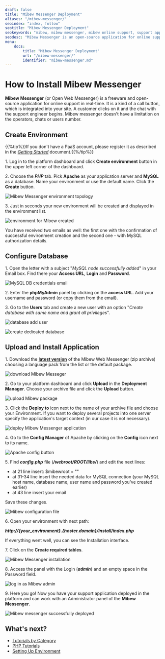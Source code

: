 ```yaml
---
draft: false
title: "Mibew Messenger Deployment"
aliases: "/mibew-messenger/"
seoindex: "index, follow"
seotitle: "Mibew Messenger Deployment"
seokeywords: "mibew, mibew messenger, mibew online support, support application, install mibew messenger, mibew deployment, mibew hosting, mibew messenger php, mibew tutorial, mibew messenger guide, mibew paas"
seodesc: "Mibew Messenger is an open-source application for online support in real-time. Install Mibew Messenger at the platform in a few quick steps."
menu:
    docs:
        title: "Mibew Messenger Deployment"
        url: "/mibew-messenger/"
        identifier: "mibew-messenger.md"
---
```


# How to Install Mibew Messenger

**Mibew Messenger** (or Open Web Messenger) is a freeware and open-source application for online support in real-time. It is a kind of a call button, which is integrated into your site. A customer clicks on it and the chat with the support engineer begins. Mibew messenger doesn't have a limitation on the operators, chats or users number.


## Create Environment

{{%tip%}}If you don't have a PaaS account, please register it as described in the *[Getting Started](/getting-started/#sign-up-how-to-create-an-account)* document.{{%/tip%}}

1\. Log in to the platform dashboard and click **Create environment** button in the upper left corner of the dashboard.

2\. Choose the ***PHP*** tab. Pick **Apache** as your application server and **MySQL** as a database. Name your environment or use the default name. Click the **Create** button.

![Mibew Messenger environment topology](01-mibew-messenger-environment-topology.png)

3\. Just in seconds your new environment will be created and displayed in the environment list.

![environment for Mibew created](02-environment-for-mibew-created.png)

You have received two emails as well: the first one with the confirmation of successful environment creation and the second one - with MySQL authorization details.


## Configure Database

1\. Open the letter with a subject "*MySQL node successfully added*" in your Email box. Find there your **Access URL**, **Login** and **Password**.

![MySQL DB credentials email](03-mysql-db-credentials-email.png)

2\. Enter the **phpMyAdmin** panel by clicking on the **access URL**. Add your username and password (or copy them from the email).

3\. Go to the **Users** tab and create a new user with an option "*Create database with same name and grant all privileges*".

![database add user](04-database-add-user.png)

![create dedicated database](05-create-dedicated-database.png)


## Upload and Install Application

1\. Download the [**latest version**](https://mibew.org/download2) of the Mibew Web Messenger (zip archive) choosing a language pack from the list or the default package.

![download Mibew Messeger](06-download-mibew-messeger.png)

2\. Go to your platform dashboard and click **Upload** in the **Deployment Manager**. Choose your archive file and click the **Upload** button.

![upload Mibew package](07-upload-mibew-package.png)

3\. Click the **Deploy to** icon next to the name of your archive file and choose your Environment. If you want to deploy several projects into one server specify the application's target context (in our case it is not necessary).

![deploy Mibew Messenger application](08-deploy-mibew-messenger-application.png)

4\. Go to the **Config Manager** of Apache by clicking on the **Config** icon next to its name.

![Apache config button](09-apache-config-button.png)

5\. Find ***config.php*** file (***/webroot/ROOT/libs/***) and edit the next lines:

* at 21 line insert: $mibewroot = ""
* at 31-34 line insert the needed data for MySQL connection (your MySQL host name, database name, user name and password you've created earlier)
* at 43 line insert your email

Save these changes.

![Mibew configuration file](10-mibew-configuration-file.png)

6\. Open your environment with next path:

***http://{your_environment}.{hoster.domain}/install/index.php***

If everything went well, you can see the Installation interface.

7\. Click on the **Create required tables**.

![Mibew Messenger installation](11-mibew-messenger-installation.png)

8\. Access the panel with the Login (***admin***) and an empty space in the Password field.

![log in as Mibew admin](12-log-in-as-mibew-admin.png)

9\. Here you go! Now you have your support application deployed in the platform and can work with an Administrator panel of the **Mibew Messenger**.

![Mibew messenger successfully deployed](13-mibew-messenger-successfully-deployed.png)


## What's next?

* [Tutorials by Category](/tutorials-by-category/)
* [PHP Tutorials](/php-tutorials/)
* [Setting Up Environment](/setting-up-environment/)